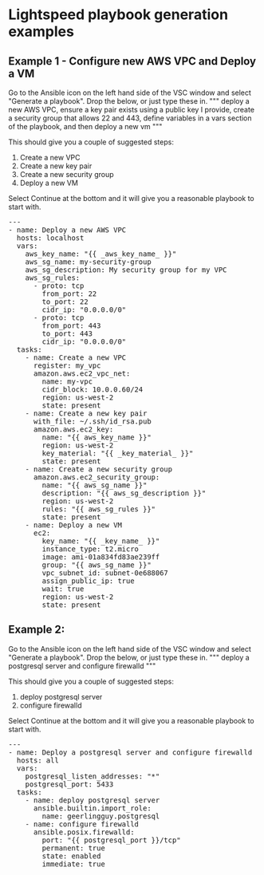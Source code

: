 # Lightspeed playbook generation examples #



## Example 1 - Configure new AWS VPC and Deploy a VM ##

Go to the Ansible icon on the left hand side of the VSC window and select "Generate a playbook".  Drop the below, or just type these in.
"""
deploy a new AWS VPC, ensure a key pair exists using a public key I provide, create a security group that allows 22 and 443, define variables in a vars section of the playbook, and then deploy a new vm
"""

This should give you a couple of suggested steps:
1. Create a new VPC
2. Create a new key pair
3. Create a new security group
4. Deploy a new VM

Select Continue at the bottom and it will give you a reasonable playbook to start with.

<pre>
---
- name: Deploy a new AWS VPC
  hosts: localhost
  vars:
    aws_key_name: "{{ _aws_key_name_ }}"
    aws_sg_name: my-security-group
    aws_sg_description: My security group for my VPC
    aws_sg_rules:
      - proto: tcp
        from_port: 22
        to_port: 22
        cidr_ip: "0.0.0.0/0"
      - proto: tcp
        from_port: 443
        to_port: 443
        cidr_ip: "0.0.0.0/0"
  tasks:
    - name: Create a new VPC
      register: my_vpc
      amazon.aws.ec2_vpc_net:
        name: my-vpc
        cidr_block: 10.0.0.60/24
        region: us-west-2
        state: present
    - name: Create a new key pair
      with_file: ~/.ssh/id_rsa.pub
      amazon.aws.ec2_key:
        name: "{{ aws_key_name }}"
        region: us-west-2
        key_material: "{{ _key_material_ }}"
        state: present
    - name: Create a new security group
      amazon.aws.ec2_security_group:
        name: "{{ aws_sg_name }}"
        description: "{{ aws_sg_description }}"
        region: us-west-2
        rules: "{{ aws_sg_rules }}"
        state: present
    - name: Deploy a new VM
      ec2:
        key_name: "{{ _key_name_ }}"
        instance_type: t2.micro
        image: ami-01a834fd83ae239ff
        group: "{{ aws_sg_name }}"
        vpc_subnet_id: subnet-0e688067
        assign_public_ip: true
        wait: true
        region: us-west-2
        state: present
</pre>


## Example 2: ##

Go to the Ansible icon on the left hand side of the VSC window and select "Generate a playbook".  Drop the below, or just type these in.
"""
deploy a postgresql server and configure firewalld
"""

This should give you a couple of suggested steps:
1. deploy postgresql server
2. configure firewalld

Select Continue at the bottom and it will give you a reasonable playbook to start with.

<pre>
---
- name: Deploy a postgresql server and configure firewalld
  hosts: all
  vars:
    postgresql_listen_addresses: "*"
    postgresql_port: 5433
  tasks:
    - name: deploy postgresql server
      ansible.builtin.import_role:
        name: geerlingguy.postgresql
    - name: configure firewalld
      ansible.posix.firewalld:
        port: "{{ postgresql_port }}/tcp"
        permanent: true
        state: enabled
        immediate: true
</pre>